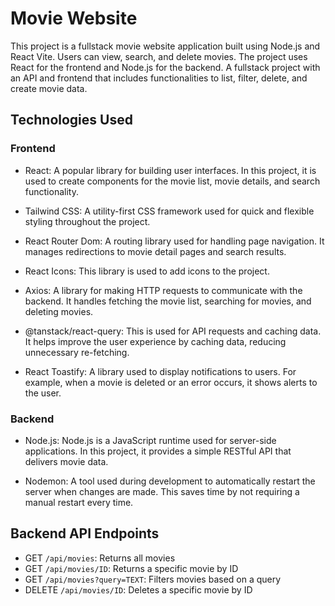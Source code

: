 # Movie Website

This project is a fullstack movie website application built using Node.js and React Vite. Users can view, search, and delete movies. The project uses React for the frontend and Node.js for the backend.
A fullstack project with an API and frontend that includes functionalities to list, filter, delete, and create movie data.

## Technologies Used

### Frontend

- React: A popular library for building user interfaces. In this project, it is used to create components for the movie list, movie details, and search functionality.

- Tailwind CSS: A utility-first CSS framework used for quick and flexible styling throughout the project.

- React Router Dom: A routing library used for handling page navigation. It manages redirections to movie detail pages and search results.

- React Icons: This library is used to add icons to the project.

- Axios: A library for making HTTP requests to communicate with the backend. It handles fetching the movie list, searching for movies, and deleting movies.

- @tanstack/react-query: This is used for API requests and caching data. It helps improve the user experience by caching data, reducing unnecessary re-fetching.

- React Toastify: A library used to display notifications to users. For example, when a movie is deleted or an error occurs, it shows alerts to the user.

### Backend

- Node.js: Node.js is a JavaScript runtime used for server-side applications. In this project, it provides a simple RESTful API that delivers movie data.

- Nodemon: A tool used during development to automatically restart the server when changes are made. This saves time by not requiring a manual restart every time.

## Backend API Endpoints

- GET `/api/movies`: Returns all movies
- GET `/api/movies/ID`: Returns a specific movie by ID
- GET `/api/movies?query=TEXT`: Filters movies based on a query
- DELETE `/api/movies/ID`: Deletes a specific movie by ID
